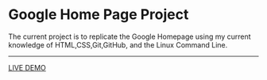 # Google Home Page Project

The current project is to replicate the Google Homepage using my current knowledge of HTML,CSS,Git,GitHub, and the Linux Command Line.

---

[LIVE DEMO](https://airtechwick.github.io/google-homepage/)
